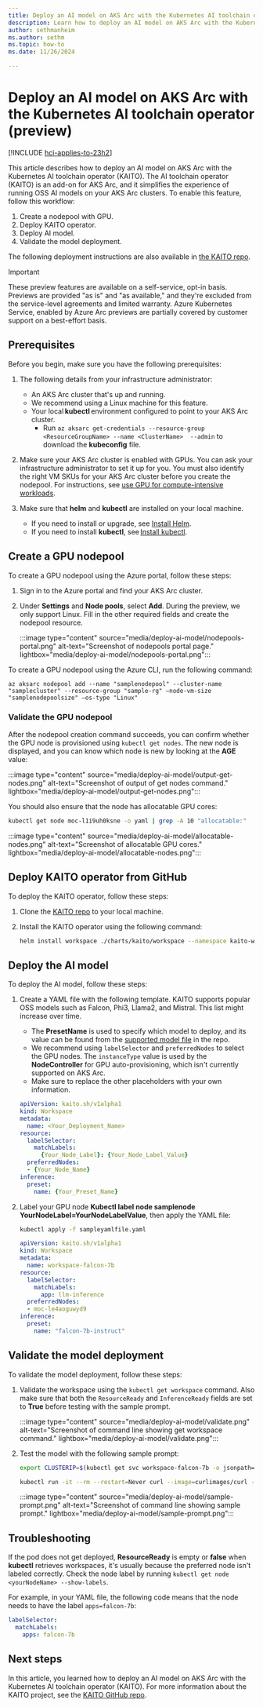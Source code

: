 ```yaml
---
title: Deploy an AI model on AKS Arc with the Kubernetes AI toolchain operator (preview)
description: Learn how to deploy an AI model on AKS Arc with the Kubernetes AI toolchain operator (KAITO).
author: sethmanheim
ms.author: sethm
ms.topic: how-to
ms.date: 11/26/2024

---
```


# Deploy an AI model on AKS Arc with the Kubernetes AI toolchain operator (preview)

[!INCLUDE [hci-applies-to-23h2](includes/hci-applies-to-23h2.md)]

This article describes how to deploy an AI model on AKS Arc with the Kubernetes AI toolchain operator (KAITO). The AI toolchain operator (KAITO) is an add-on for AKS Arc, and it simplifies the experience of running OSS AI models on your AKS Arc clusters. To enable this feature, follow this workflow:

1. Create a nodepool with GPU.
1. Deploy KAITO operator.
1. Deploy AI model.
1. Validate the model deployment.

The following deployment instructions are also available in [the KAITO repo](https://github.com/kaito-project/kaito/blob/main/docs/How-to-use-kaito-in-aks-arc.md).

> [!IMPORTANT]
> These preview features are available on a self-service, opt-in basis. Previews are provided "as is" and "as available," and they're excluded from the service-level agreements and limited warranty. Azure Kubernetes Service, enabled by Azure Arc previews are partially covered by customer support on a best-effort basis.

## Prerequisites

Before you begin, make sure you have the following prerequisites:

1. The following details from your infrastructure administrator:

   - An AKS Arc cluster that's up and running.
   - We recommend using a Linux machine for this feature.
   - Your local **kubectl** environment configured to point to your AKS Arc cluster.
     - Run `az aksarc get-credentials --resource-group <ResourceGroupName> --name <ClusterName>  --admin` to download the **kubeconfig** file.

1. Make sure your AKS Arc cluster is enabled with GPUs. You can ask your infrastructure administrator to set it up for you. You must also identify the right VM SKUs for your AKS Arc cluster before you create the nodepool. For instructions, see [use GPU for compute-intensive workloads](deploy-gpu-node-pool.md).
1. Make sure that **helm** and **kubectl** are installed on your local machine.

   - If you need to install or upgrade, see [Install Helm](https://helm.sh/docs/intro/install/).
   - If you need to install **kubectl**, see [Install kubectl](https://kubernetes.io/docs/tasks/tools/install-kubectl/).

## Create a GPU nodepool

To create a GPU nodepool using the Azure portal, follow these steps:

1. Sign in to the Azure portal and find your AKS Arc cluster.
1. Under **Settings** and **Node pools**, select **Add**. During the preview, we only support Linux. Fill in the other required fields and create the nodepool resource.

   :::image type="content" source="media/deploy-ai-model/nodepools-portal.png" alt-text="Screenshot of nodepools portal page." lightbox="media/deploy-ai-model/nodepools-portal.png":::

To create a GPU nodepool using the Azure CLI, run the following command:

```azurecli
az aksarc nodepool add --name "samplenodepool" --cluster-name "samplecluster" --resource-group "sample-rg" –node-vm-size "samplenodepoolsize" –os-type "Linux"
```

### Validate the GPU nodepool

After the nodepool creation command succeeds, you can confirm whether the GPU node is provisioned using `kubectl get nodes`. The new node is displayed, and you can know which node is new by looking at the **AGE** value:

:::image type="content" source="media/deploy-ai-model/output-get-nodes.png" alt-text="Screenshot of output of get nodes command." lightbox="media/deploy-ai-model/output-get-nodes.png":::

You should also ensure that the node has allocatable GPU cores:

```bash
kubectl get node moc-l1i9uh0ksne -o yaml | grep -A 10 "allocatable:"
```

:::image type="content" source="media/deploy-ai-model/allocatable-nodes.png" alt-text="Screenshot of allocatable GPU cores." lightbox="media/deploy-ai-model/allocatable-nodes.png":::

## Deploy KAITO operator from GitHub

To deploy the KAITO operator, follow these steps:

1. Clone the [KAITO repo](https://github.com/Azure/kaito.git) to your local machine.
1. Install the KAITO operator using the following command:

   ```bash
   helm install workspace ./charts/kaito/workspace --namespace kaito-workspace --create-namespace
   ```

## Deploy the AI model

To deploy the AI model, follow these steps:

1. Create a YAML file with the following template. KAITO supports popular OSS models such as Falcon, Phi3, Llama2, and Mistral. This list might increase over time.

   - The **PresetName** is used to specify which model to deploy, and its value can be found from the [supported model file](https://github.com/Azure/kaito/blob/main/presets/models/supported_models.yaml) in the repo.
   - We recommend using `labelSelector` and `preferredNodes` to select the GPU nodes. The `instanceType` value is used by the **NodeController** for GPU auto-provisioning, which isn't currently supported on AKS Arc.
   - Make sure to replace the other placeholders with your own information.

   ```yaml
   apiVersion: kaito.sh/v1alpha1
   kind: Workspace
   metadata:
     name: <Your_Deployment_Name>
   resource:
     labelSelector:
       matchLabels:
         {Your_Node_Label}: {Your_Node_Label_Value}
     preferredNodes:
     - {Your_Node_Name}
   inference:
     preset:
       name: {Your_Preset_Name}
   ```

1. Label your GPU node **Kubectl label node samplenode YourNodeLabel=YourNodeLabelValue**, then apply the YAML file:

   ```bash
   kubectl apply -f sampleyamlfile.yaml
   ```

   ```yaml
   apiVersion: kaito.sh/v1alpha1
   kind: Workspace
   metadata:
     name: workspace-falcon-7b
   resource:
     labelSelector:
       matchLabels:
         app: llm-inference
     preferredNodes:
     - moc-le4aoguwyd9
   inference:
     preset:
       name: "falcon-7b-instruct"
   ```

## Validate the model deployment

To validate the model deployment, follow these steps:

1. Validate the workspace using the `kubectl get workspace` command. Also make sure that both the `ResourceReady` and `InferenceReady` fields are set to **True** before testing with the sample prompt.

   :::image type="content" source="media/deploy-ai-model/validate.png" alt-text="Screenshot of command line showing get workspace command." lightbox="media/deploy-ai-model/validate.png":::

1. Test the model with the following sample prompt:

   ```bash
   export CLUSTERIP=$(kubectl get svc workspace-falcon-7b -o jsonpath="{.spec.clusterIPs[0]}") 

   kubectl run -it --rm --restart=Never curl --image=curlimages/curl -- curl -X POST http://$CLUSTERIP/chat -H "accept: application/json" -H "Content-Type: application/json" -d "{\"prompt\":\"<sample_prompt>\"}"
   ```

   :::image type="content" source="media/deploy-ai-model/sample-prompt.png" alt-text="Screenshot of command line showing sample prompt." lightbox="media/deploy-ai-model/sample-prompt.png":::

## Troubleshooting

If the pod does not get deployed, **ResourceReady** is empty or **false** when **kubectl** retrieves workspaces, it's usually because the preferred node isn't labeled correctly. Check the node label by running `kubectl get node <yourNodeName> --show-labels`.

For example, in your YAML file, the following code means that the node needs to have the label `apps=falcon-7b`:

```yaml
labelSelector:
  matchLabels:
    apps: falcon-7b
```

## Next steps

In this article, you learned how to deploy an AI model on AKS Arc with the Kubernetes AI toolchain operator (KAITO). For more information about the KAITO project, see the [KAITO GitHub repo](https://github.com/kaito-project/kaito).
